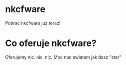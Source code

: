 # nkcfware
Pobrac nkcfware juz teraz!

# Co oferuje nkcfware?
Oferujemy
nic.
nic.
nic.
Moc nad swiatem jak dasz "star"
